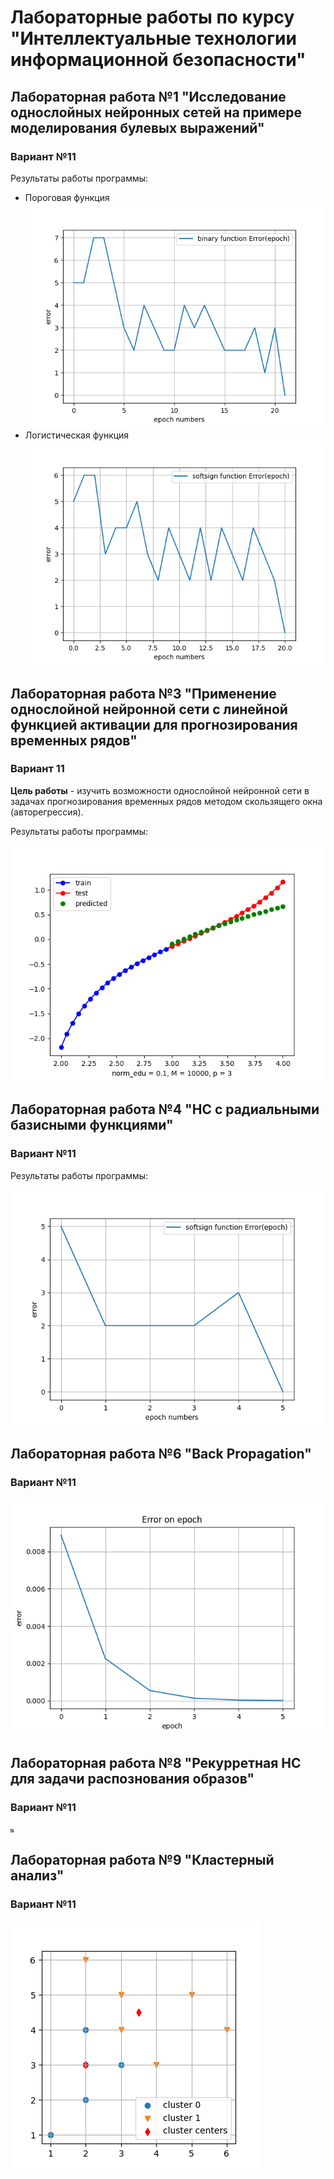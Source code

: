 # Лабораторные работы по курсу "Интеллектуальные технологии информационной безопасности"

## Лабораторная работа №1 "Исследование однослойных нейронных сетей на примере моделирования булевых выражений"
### Вариант №11


 

Результаты работы программы:

* Пороговая функция
![graph_1](lab1/pics/binary.png)
* Логистическая функция
![graph_2](lab1/pics/softsign.png)

## Лабораторная работа №3 "Применение однослойной нейронной сети с линейной функцией активации для прогнозирования временных рядов"
### Вариант 11
**Цель работы** - изучить возможности однослойной нейронной сети в задачах прогнозирования временных рядов методом скользящего окна (авторегрессия).

Результаты работы программы:

![graph_1](lab3/pics/result_4.png)

## Лабораторная работа №4 "НС с радиальными базисными функциями"
### Вариант №11

Результаты работы программы:

![graph_1](lab4/pics/softsign.png)

## Лабораторная работа №6 "Back Propagation"
### Вариант №11

![graph_1](lab6/pics/MSE_errors.png)

## Лабораторная работа №8 "Рекурретная НС для задачи распознования образов"
### Вариант №11

![graph_1](lab8/pics/1.png)

## Лабораторная работа №9 "Кластерный анализ"
### Вариант №11

![graph_1](lab9/pics/report2.png)
